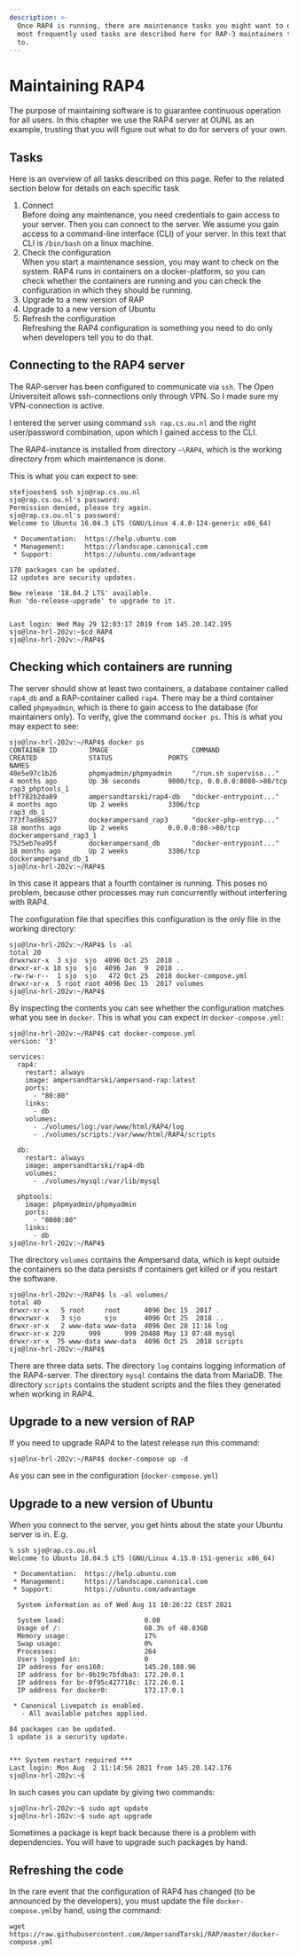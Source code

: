 ```yaml
---
description: >-
  Once RAP4 is running, there are maintenance tasks you might want to do. The
  most frequently used tasks are described here for RAP-3 maintainers to refer
  to.
---
```


# Maintaining RAP4

The purpose of maintaining software is to guarantee continuous operation for all users. In this chapter we use the RAP4 server at OUNL as an example, trusting that you will figure out what to do for servers of your own.

## Tasks

Here is an overview of all tasks described on this page. Refer to the related section below for details on each specific task

1. Connect\
   Before doing any maintenance, you need credentials to gain access to your server. Then you can connect to the server. We assume you gain access to a command-line interface (CLI) of your server. In this text that CLI is `/bin/bash` on a linux machine.
2. Check the configuration\
   When you start a maintenance session, you may want to check on the system. RAP4 runs in containers on a docker-platform, so you can check whether the containers are running and you can check the configuration in which they should be running.
3. Upgrade to a new version of RAP
4. Upgrade to a new version of Ubuntu
5. Refresh the configuration\
   Refreshing the RAP4 configuration is something you need to do only when developers tell you to do that.

## Connecting to the RAP4 server

The RAP-server has been configured to communicate via `ssh`. The Open Universiteit allows ssh-connections only through VPN. So I made sure my VPN-connection is active.

I entered the server using command `ssh rap.cs.ou.nl` and the right user/password combination, upon which I gained access to the CLI.

The RAP4-instance is installed from directory `~\RAP4`, which is the working directory from which maintenance is done.

This is what you can expect to see:

```
stefjoosten$ ssh sjo@rap.cs.ou.nl
sjo@rap.cs.ou.nl's password:
Permission denied, please try again.
sjo@rap.cs.ou.nl's password:
Welcome to Ubuntu 16.04.3 LTS (GNU/Linux 4.4.0-124-generic x86_64)

 * Documentation:  https://help.ubuntu.com
 * Management:     https://landscape.canonical.com
 * Support:        https://ubuntu.com/advantage

170 packages can be updated.
12 updates are security updates.

New release '18.04.2 LTS' available.
Run 'do-release-upgrade' to upgrade to it.


Last login: Wed May 29 12:03:17 2019 from 145.20.142.195
sjo@lnx-hrl-202v:~$cd RAP4
sjo@lnx-hrl-202v:~/RAP4$
```

## Checking which containers are running

The server should show at least two containers, a database container called `rap4_db` and a RAP-container called `rap4`. There may be a third container called `phpmyadmin`, which is there to gain access to the database (for maintainers only). To verify, give the command `docker ps`. This is what you may expect to see:

```
sjo@lnx-hrl-202v:~/RAP4$ docker ps
CONTAINER ID        IMAGE                     COMMAND                  CREATED             STATUS              PORTS                            NAMES
40e5e97c1b26        phpmyadmin/phpmyadmin     "/run.sh superviso..."   4 months ago        Up 36 seconds       9000/tcp, 0.0.0.0:8080->80/tcp   rap3_phptools_1
bff782b2da89        ampersandtarski/rap4-db   "docker-entrypoint..."   4 months ago        Up 2 weeks          3306/tcp                         rap3_db_1
773f7ad86527        dockerampersand_rap3      "docker-php-entryp..."   18 months ago       Up 2 weeks          0.0.0.0:80->80/tcp               dockerampersand_rap3_1
7525eb7ea95f        dockerampersand_db        "docker-entrypoint..."   18 months ago       Up 2 weeks          3306/tcp                         dockerampersand_db_1
sjo@lnx-hrl-202v:~/RAP4$
```

In this case it appears that a fourth container is running. This poses no problem, because other processes may run concurrently without interfering with RAP4.

The configuration file that specifies this configuration is the only file in the working directory:

```
sjo@lnx-hrl-202v:~/RAP4$ ls -al
total 20
drwxrwxr-x  3 sjo  sjo  4096 Oct 25  2018 .
drwxr-xr-x 18 sjo  sjo  4096 Jan  9  2018 ..
-rw-rw-r--  1 sjo  sjo   472 Oct 25  2018 docker-compose.yml
drwxr-xr-x  5 root root 4096 Dec 15  2017 volumes
sjo@lnx-hrl-202v:~/RAP4$
```

By inspecting the contents you can see whether the configuration matches what you see in `docker`. This is what you can expect in `docker-compose.yml`:

```
sjo@lnx-hrl-202v:~/RAP4$ cat docker-compose.yml
version: '3'

services:
  rap4:
    restart: always
    image: ampersandtarski/ampersand-rap:latest
    ports:
      - "80:80"
    links:
      - db
    volumes:
      - ./volumes/log:/var/www/html/RAP4/log
      - ./volumes/scripts:/var/www/html/RAP4/scripts

  db:
    restart: always
    image: ampersandtarski/rap4-db
    volumes:
      - ./volumes/mysql:/var/lib/mysql

  phptools:
    image: phpmyadmin/phpmyadmin
    ports:
      - "8080:80"
    links:
      - db
sjo@lnx-hrl-202v:~/RAP4$
```

The directory `volumes` contains the Ampersand data, which is kept outside the containers so the data persists if containers get killed or if you restart the software.

```
sjo@lnx-hrl-202v:~/RAP4$ ls -al volumes/
total 40
drwxr-xr-x   5 root     root      4096 Dec 15  2017 .
drwxrwxr-x   3 sjo      sjo       4096 Oct 25  2018 ..
drwxr-xr-x   2 www-data www-data  4096 Dec 28 11:16 log
drwxr-xr-x 229      999      999 20480 May 13 07:48 mysql
drwxr-xr-x  75 www-data www-data  4096 Oct 25  2018 scripts
sjo@lnx-hrl-202v:~/RAP4$
```

There are three data sets. The directory `log` contains logging information of the RAP4-server. The directory `mysql` contains the data from MariaDB. The directory `scripts` contains the student scripts and the files they generated when working in RAP4.

## Upgrade to a new version of RAP

If you need to upgrade RAP4 to the latest release run this command:

```
sjo@lnx-hrl-202v:~/RAP4$ docker-compose up -d
```

As you can see in the configuration (`docker-compose.yml`)

## Upgrade to a new version of Ubuntu

When you connect to the server, you get hints about the state your Ubuntu server is in. E.g.

```
% ssh sjo@rap.cs.ou.nl
Welcome to Ubuntu 18.04.5 LTS (GNU/Linux 4.15.0-151-generic x86_64)

 * Documentation:  https://help.ubuntu.com
 * Management:     https://landscape.canonical.com
 * Support:        https://ubuntu.com/advantage

  System information as of Wed Aug 11 10:26:22 CEST 2021

  System load:                    0.08
  Usage of /:                     68.3% of 48.83GB
  Memory usage:                   17%
  Swap usage:                     0%
  Processes:                      264
  Users logged in:                0
  IP address for ens160:          145.20.188.96
  IP address for br-0b19c7bfdba3: 172.20.0.1
  IP address for br-0f95c427718c: 172.26.0.1
  IP address for docker0:         172.17.0.1

 * Canonical Livepatch is enabled.
   - All available patches applied.

84 packages can be updated.
1 update is a security update.


*** System restart required ***
Last login: Mon Aug  2 11:14:56 2021 from 145.20.142.176
sjo@lnx-hrl-202v:~$
```

In such cases you can update by giving two commands:

```
sjo@lnx-hrl-202v:~$ sudo apt update
sjo@lnx-hrl-202v:~$ sudo apt upgrade
```

Sometimes a package is kept back because there is a problem with dependencies. You will have to upgrade such packages by hand.

## Refreshing the code

In the rare event that the configuration of RAP4 has changed (to be announced by the developers), you must update the file `docker-compose.yml`by hand, using the command:

```
wget https://raw.githubusercontent.com/AmpersandTarski/RAP/master/docker-compose.yml
```
